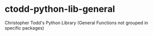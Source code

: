 # ctodd-python-lib-general
Christopher Todd's Python Library (General Functions not grouped in specific packages)
